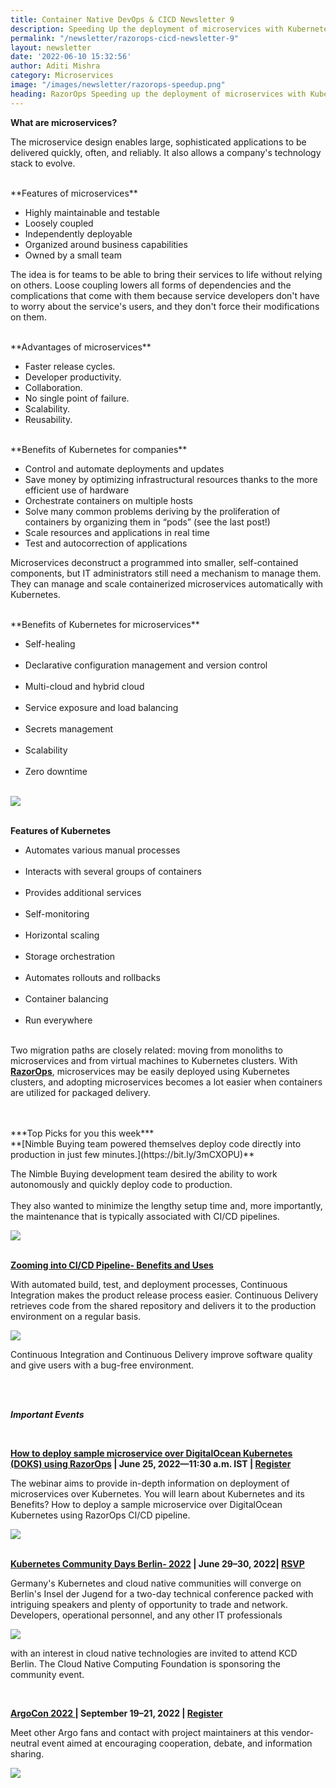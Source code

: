 ```yaml
---
title: Container Native DevOps & CICD Newsletter 9
description: Speeding Up the deployment of microservices with Kubernetes with RazorOps. Learn about best practices and benefits. Subscribe to get the latest updates on container-native & DevOps news around the globe.
permalink: "/newsletter/razorops-cicd-newsletter-9"
layout: newsletter
date: '2022-06-10 15:32:56'
author: Aditi Mishra
category: Microservices
image: "/images/newsletter/razorops-speedup.png"
heading: RazorOps Speeding up the deployment of microservices with Kubernetes!
---
```



**What are microservices?**

The microservice design enables large, sophisticated applications to be delivered quickly, often, and reliably. It also allows a company's technology stack to evolve.

<br>
**Features of microservices**

* Highly maintainable and testable
* Loosely coupled
* Independently deployable
* Organized around business capabilities
* Owned by a small team


The idea is for teams to be able to bring their services to life without relying on others. Loose coupling lowers all forms of dependencies and the complications that come with them because service developers don't have to worry about the service's users, and they don't force their modifications on them.

<br>
**Advantages of microservices**

* Faster release cycles. 
* Developer productivity. 
* Collaboration. 
* No single point of failure. 
* Scalability. 
* Reusability.  

<br>
**Benefits of Kubernetes for companies**

* Control and automate deployments and updates
* Save money by optimizing infrastructural resources thanks to the more efficient use of hardware
* Orchestrate containers on multiple hosts
*  Solve many common problems deriving by the proliferation of containers by organizing them in “pods” (see the last post!)
*  Scale resources and applications in real time
*  Test and autocorrection of applications


 Microservices deconstruct a programmed into smaller, self-contained components, but IT administrators still need a mechanism to manage them. They can manage and scale containerized microservices automatically with Kubernetes.
 
 <br>
**Benefits of Kubernetes for microservices**

<br>

<div class="row">
    <div class="col-sm-4">
      <p>
        <ul>
            <li>Self-healing</li><br>
            <li>Declarative configuration management and version control</li> <br>
            <li>Multi-cloud and hybrid cloud</li> <br>
            <li>Service exposure and load balancing</li> <br> 
            <li>Secrets management</li> <br>
            <li>Scalability</li> <br>
            <li>Zero downtime</li>  <br>
        </ul>
      </p>       
    </div>
    <div class="col-sm-8">
      <img src="/images/newsletter/benefit-of-kubernetes-razorops.png">
    </div>
</div>

<br>


**Features of Kubernetes**

* Automates various manual processes<br><br>
* Interacts with several groups of containers<br><br>
* Provides additional services<br><br>
* Self-monitoring<br><br>
* Horizontal scaling<br><br>
* Storage orchestration<br><br>
* Automates rollouts and rollbacks<br><br>
* Container balancing<br><br>
* Run everywhere<br><br>


 Two migration paths are closely related: moving from monoliths to microservices and from virtual machines to Kubernetes clusters. With **[RazorOps](https://bit.ly/3Oalgjd)**, microservices may be easily deployed using Kubernetes clusters, and adopting microservices becomes a lot easier when containers are utilized for packaged delivery.

<br>
<br>
***Top Picks for you this week***

<br>
**[Nimble Buying team powered themselves deploy code directly into production in just few minutes.](https://bit.ly/3mCXOPU)**

<br>
<div class="row">
    <div class="col-sm-4">
      <p>
        The Nimble Buying development team desired the ability to work autonomously and quickly deploy code to production.
        <br>
        <br>
        They also wanted to minimize the lengthy setup time and, more importantly, the maintenance that is typically associated with CI/CD pipelines.
      </p>       
    </div>
    <div class="col-sm-8">
      <img src="/images/newsletter/nimblebuying-razorops.png">
    </div>
</div>


<br>



**[Zooming into CI/CD Pipeline- Benefits and Uses](https://bit.ly/3myqyJo)**

<div class="row">
    <div class="col-sm-4">
      <p>
       With automated build, test, and deployment processes, Continuous Integration makes the product release process easier. Continuous Delivery retrieves code from the shared repository and delivers it to the production environment on a regular basis. 
      </p>       
    </div>
    <div class="col-sm-8">
      <img src="/images/newsletter/cicd-razorops.png">
    </div>
</div>
<p>Continuous Integration and Continuous Delivery improve software quality and give users with a bug-free environment.</p>

<br>
<br>

***Important Events***

<br>
<p><b><a href="https://bit.ly/3xDH8Oh">How to deploy sample microservice over DigitalOcean Kubernetes (DOKS) using RazorOps</a> | June 25, 2022—11:30 a.m. IST | <a href="https://bit.ly/3xDH8Oh">Register </a></b></p>

<div class="row">
    <div class="col-sm-4">
      <p>
       The webinar aims to provide in-depth information on deployment of microservices over Kubernetes. You will learn about Kubernetes and its Benefits? How to deploy a sample microservice over DigitalOcean Kubernetes using RazorOps CI/CD pipeline.
      </p>       
    </div>
    <div class="col-sm-8">
      <img src="/images/newsletter/deploy microservice to digitalocean kubernetes.png">
    </div>
</div>

<br>



<p><b><a href="https://community.cncf.io/events/details/cncf-kcd-berlin-presents-kubernetes-community-days-berlin-2022-1/">Kubernetes Community Days Berlin- 2022</a> | June 29–30, 2022| <a href="https://community.cncf.io/events/details/cncf-kcd-berlin-presents-kubernetes-community-days-berlin-2022-1/">RSVP</a></b></p>

<div class="row">
    <div class="col-sm-4">
      <p>
       Germany's Kubernetes and cloud native communities will converge on Berlin's Insel der Jugend for a two-day technical conference packed with intriguing speakers and plenty of opportunity to trade and network. Developers, operational personnel, and any other IT professionals 
      </p>       
    </div>
    <div class="col-sm-8">
      <img src="/images/newsletter/kubernetes-community-razorops.png">
    </div>
</div>
<p>with an interest in cloud native technologies are invited to attend KCD Berlin. The Cloud Native Computing Foundation is sponsoring the community event.</p>


<br>

<p><b><a href="https://events.linuxfoundation.org/argocon/">ArgoCon 2022 </a> | September 19–21, 2022 | <a href="https://events.linuxfoundation.org/argocon/">Register</a></b></p>

<div class="row">
    <div class="col-sm-4">
      <p>
       Meet other Argo fans and contact with project maintainers at this vendor-neutral event aimed at encouraging cooperation, debate, and information sharing. 
      </p>       
    </div>
    <div class="col-sm-8">
      <img src="/images/newsletter/argocon-sept-razorops.png">
    </div>
</div>


<br>
<br>